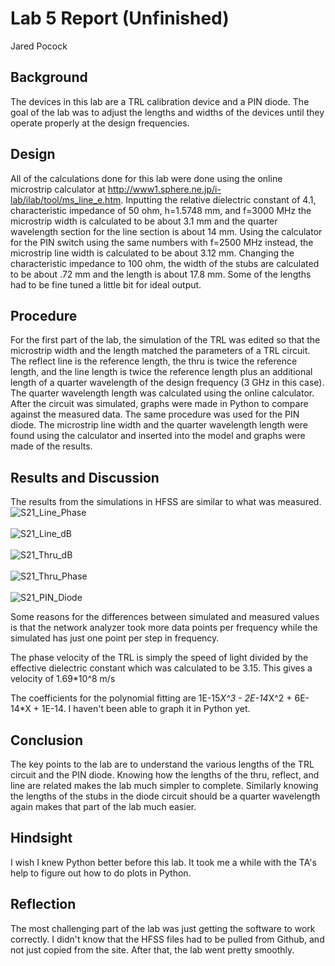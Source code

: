 # Lab 5 Report (Unfinished)
Jared Pocock

## Background
The devices in this lab are a TRL calibration device and a PIN diode. The goal of the lab was to adjust the lengths and widths of the devices until they operate properly at the design frequencies.

## Design
All of the calculations done for this lab were done using the online microstrip calculator at http://www1.sphere.ne.jp/i-lab/ilab/tool/ms_line_e.htm. Inputting the relative dielectric constant of 4.1, characteristic impedance of 50 ohm, h=1.5748 mm, and f=3000 MHz the microstrip width is calculated to be about 3.1 mm and the quarter wavelength section for the line section is about 14 mm. Using the calculator for the PIN switch using the same numbers with f=2500 MHz instead, the microstrip line width is calculated to be about 3.12 mm. Changing the characteristic impedance to 100 ohm, the width of the stubs are calculated to be about .72 mm and the length is about 17.8 mm. Some of the lengths had to be fine tuned a little bit for ideal output.

## Procedure
For the first part of the lab, the simulation of the TRL was edited so that the microstrip width and the length matched the parameters of a TRL circuit. The reflect line is the reference length, the thru is twice the reference length, and the line length is twice the reference length plus an additional length of a quarter wavelength of the design frequency (3 GHz in this case). The quarter wavelength length was calculated using the online calculator. After the circuit was simulated, graphs were made in Python to compare against the measured data. The same procedure was used for the PIN diode. The microstrip line width and the quarter wavelength length were found using the calculator and inserted into the model and graphs were made of the results. 

## Results and Discussion

The results from the simulations in HFSS are similar to what was measured.
<br>
![S21_Line_Phase](https://github.com/CourseReps/ECEN452-Spring2016/blob/master/Students/pocockjg/Lab-05/S21_phase.png) <br>
<br>
![S21_Line_dB](https://github.com/CourseReps/ECEN452-Spring2016/blob/master/Students/pocockjg/Lab-05/S21_Line_dB.png) <br>
<br>
![S21_Thru_dB](https://github.com/CourseReps/ECEN452-Spring2016/blob/master/Students/pocockjg/Lab-05/S21_Thru_dB.png) <br>
<br>
![S21_Thru_Phase](https://github.com/CourseReps/ECEN452-Spring2016/blob/master/Students/pocockjg/Lab-05/S21_Thru_Phase.png) <br>
<br>
![S21_PIN_Diode](https://github.com/CourseReps/ECEN452-Spring2016/blob/master/Students/pocockjg/Lab-05/PIN_diode.png) <br>

Some reasons for the differences between simulated and measured values is that the network analyzer took more data points per frequency while the simulated has just one point per step in frequency.

The phase velocity of the TRL is simply the speed of light divided by the effective dielectric constant which was calculated to be 3.15. This gives a velocity of 1.69*10^8 m/s

The coefficients for the polynomial fitting are 1E-15*X^3 - 2E-14*X^2 + 6E-14*X + 1E-14. I haven't been able to graph it in Python yet.

## Conclusion
The key points to the lab are to understand the various lengths of the TRL circuit and the PIN diode. Knowing how the lengths of the thru, reflect, and line are related makes the lab much simpler to complete. Similarly knowing the lengths of the stubs in the diode circuit should be a quarter wavelength again makes that part of the lab much easier.

## Hindsight
I wish I knew Python better before this lab. It took me a while with the TA's help to figure out how to do plots in Python. 

## Reflection
The most challenging part of the lab was just getting the software to work correctly. I didn't know that the HFSS files had to be pulled from Github, and not just copied from the site. After that, the lab went pretty smoothly.
